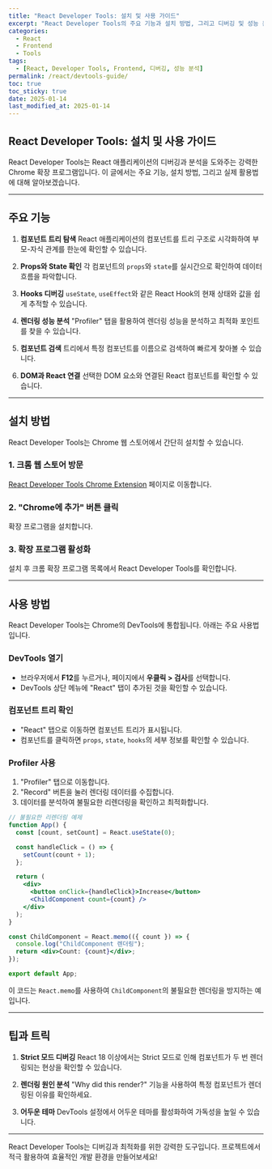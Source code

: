 ```yaml
---
title: "React Developer Tools: 설치 및 사용 가이드"
excerpt: "React Developer Tools의 주요 기능과 설치 방법, 그리고 디버깅 및 성능 분석에 활용하는 방법을 코드 예제와 함께 설명합니다."
categories:
  - React
  - Frontend
  - Tools
tags:
  - [React, Developer Tools, Frontend, 디버깅, 성능 분석]
permalink: /react/devtools-guide/
toc: true
toc_sticky: true
date: 2025-01-14
last_modified_at: 2025-01-14
---
```


## React Developer Tools: 설치 및 사용 가이드

React Developer Tools는 React 애플리케이션의 디버깅과 분석을 도와주는 강력한 Chrome 확장 프로그램입니다. 이 글에서는 주요 기능, 설치 방법, 그리고 실제 활용법에 대해 알아보겠습니다.

---

## 주요 기능

1. **컴포넌트 트리 탐색**
   React 애플리케이션의 컴포넌트를 트리 구조로 시각화하여 부모-자식 관계를 한눈에 확인할 수 있습니다.

2. **Props와 State 확인**
   각 컴포넌트의 `props`와 `state`를 실시간으로 확인하여 데이터 흐름을 파악합니다.

3. **Hooks 디버깅**
   `useState`, `useEffect`와 같은 React Hook의 현재 상태와 값을 쉽게 추적할 수 있습니다.

4. **렌더링 성능 분석**
   "Profiler" 탭을 활용하여 렌더링 성능을 분석하고 최적화 포인트를 찾을 수 있습니다.

5. **컴포넌트 검색**
   트리에서 특정 컴포넌트를 이름으로 검색하여 빠르게 찾아볼 수 있습니다.

6. **DOM과 React 연결**
   선택한 DOM 요소와 연결된 React 컴포넌트를 확인할 수 있습니다.

---

## 설치 방법

React Developer Tools는 Chrome 웹 스토어에서 간단히 설치할 수 있습니다.

### 1. 크롬 웹 스토어 방문
[React Developer Tools Chrome Extension](https://chrome.google.com/webstore/detail/react-developer-tools/fmkadmapgofadopljbjfkapdkoienihi) 페이지로 이동합니다.

### 2. "Chrome에 추가" 버튼 클릭
확장 프로그램을 설치합니다.

### 3. 확장 프로그램 활성화
설치 후 크롬 확장 프로그램 목록에서 React Developer Tools를 확인합니다.

---

## 사용 방법

React Developer Tools는 Chrome의 DevTools에 통합됩니다. 아래는 주요 사용법입니다.

### DevTools 열기
- 브라우저에서 **F12**를 누르거나, 페이지에서 **우클릭 > 검사**를 선택합니다.
- DevTools 상단 메뉴에 "React" 탭이 추가된 것을 확인할 수 있습니다.

### 컴포넌트 트리 확인
- "React" 탭으로 이동하면 컴포넌트 트리가 표시됩니다.
- 컴포넌트를 클릭하면 `props`, `state`, `hooks`의 세부 정보를 확인할 수 있습니다.

### Profiler 사용
1. "Profiler" 탭으로 이동합니다.
2. "Record" 버튼을 눌러 렌더링 데이터를 수집합니다.
3. 데이터를 분석하여 불필요한 리렌더링을 확인하고 최적화합니다.

```jsx
// 불필요한 리렌더링 예제
function App() {
  const [count, setCount] = React.useState(0);

  const handleClick = () => {
    setCount(count + 1);
  };

  return (
    <div>
      <button onClick={handleClick}>Increase</button>
      <ChildComponent count={count} />
    </div>
  );
}

const ChildComponent = React.memo(({ count }) => {
  console.log("ChildComponent 렌더링");
  return <div>Count: {count}</div>;
});

export default App;
```

이 코드는 `React.memo`를 사용하여 `ChildComponent`의 불필요한 렌더링을 방지하는 예입니다.

---

## 팁과 트릭

1. **Strict 모드 디버깅**
   React 18 이상에서는 Strict 모드로 인해 컴포넌트가 두 번 렌더링되는 현상을 확인할 수 있습니다.

2. **렌더링 원인 분석**
   "Why did this render?" 기능을 사용하여 특정 컴포넌트가 렌더링된 이유를 확인하세요.

3. **어두운 테마**
   DevTools 설정에서 어두운 테마를 활성화하여 가독성을 높일 수 있습니다.

---

React Developer Tools는 디버깅과 최적화를 위한 강력한 도구입니다. 프로젝트에서 적극 활용하여 효율적인 개발 환경을 만들어보세요!

